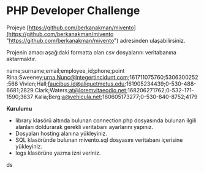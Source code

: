 # PHP Developer Challenge

Projeye 
[https://github.com/berkanakman/mivento](https://github.com/berkanakman/mivento "https://github.com/berkanakman/mivento")
adresinden ulaşabilirsiniz.

Projenin amacı aşağıdaki formatta olan csv dosyalarını veritabanına aktarmaktır. 

name;surname;email;employee_id;phone;point
Rina;Sweeney;urna.Nunc@Integertincidunt.com;161711075760;5306300252;566
Vivien;Hall;faucibus.id@aliquetmetus.edu;161905234439;0-530-488-6681;2829
Clark;Waters;at@loremvitaeodio.net;168206271762;0-532-171-1590;3637
Kalia;Berg;a@vehicula.net;160605173277;0-530-840-8752;4179


**Kurulumu**

- library klasörü altında bulunan connection.php dosyasında bulunan ilgili alanları doldurarak gerekli veritabanı ayarlarını yapınız.
- Dosyaları hosting alanına yükleyiniz.
- SQL klasöründe bulunan mivento.sql dosyasını veritabanı içerisine yükleyiniz.
- logs klasörüne yazma izni veriniz.








ds